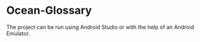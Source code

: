 # Ocean-Glossary

The project can be run using Android Studio or with the help of an Android Emulator.
